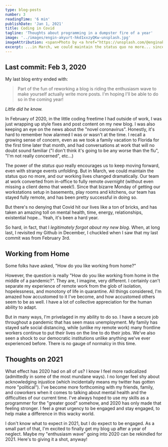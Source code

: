 ```yaml
---
type: blog-posts
number: 3
readingTime: '6 min'
publishDate: 'Jan 1, 2021'
title: Coding in Covid
tagline: 'Thoughts about programming in a dumpster fire of a year'
image: '../images/engin-akyurt-hkd1xxzyQKw-unsplash.jpg'
imageAttribution: <span>Photo by <a href="https://unsplash.com/@enginakyurt?utm_source=unsplash&amp;utm_medium=referral&amp;utm_content=creditCopyText">engin akyurt</a> on <a href="https://unsplash.com/s/photos/pandemic-computer?utm_source=unsplash&amp;utm_medium=referral&amp;utm_content=creditCopyText">Unsplash</a></span>
excerpt: ...in March, we could maintain the status quo no more... since that bizarre Monday of getting our workstations setup in basements, play rooms and kitchens, our team has stayed fully remote...
---
```


## Last commit: Feb 3, 2020

My last blog entry ended with:

> Part of the fun of reworking a blog is riding the enthusiasm wave to make yourself actually write more posts. I'm hoping I'll be able to do so in the coming year!

_Little did he know._

In February of 2020, in the little coding freetime I had outside of work, I was just wrapping up style fixes and post content on my new blog. I was also keeping an eye on the news about the "novel coronavirus". Honestly, it's hard to remember how alarmed I was or wasn't at the time. I recall a growing sense of concern, even as we took a family vacation to Florida for the first time later that month, and had conversations at work that will no doubt sound familiar ("I don't think it's going to be any worse than the flu", "I'm not really concerned", etc...) 

The power of the _status quo_ really encourages us to keep moving forward, even with strange events unfolding. But in March, we could maintain the status quo no more, and our working lives changed dramatically. Our team at work converted from in-office to fully remote _overnight_ (without even missing a client demo that week!). Since that bizarre Monday of getting our workstations setup in basements, play rooms and kitchens, our team has stayed fully remote, and has been pretty successful in doing so.

But there's no denying that Covid hit our lives like a ton of bricks, and has taken an amazing toll on mental health, time, energy, relationships, existential hope... Yeah, it's been a hard year.

So hard, in fact, that I _legitimately forgot about my new blog_. When, at long last, I revisited my Github in December, I chuckled when I saw that my last commit was from February 3rd. 

## Working from Home

Some folks have asked, "How do you like working from home?"

However, the question is really "How do you like working from home in the middle of a pandemic?". They are, I imagine, very different. I certainly can't separate my experience of remote work from the glob of isolation, hopelessness, and monotony of life in quarantine. All things considered, I'm amazed how accustomed to it I've become, and how accustomed others seem to be as well. I have a lot of collective appreciation for the human ability to adapt.

But in many ways, I'm privelaged in my ability to do so. I have a secure job throughout a pandemic that has seen mass unemployment. My family has stayed safe social distancing, while (unlike my remote work) many frontline workers continue to put their lives on the line to do their jobs. We've also seen a shock to our democratic institutions unlike anything we've ever experienced before. There is no gauge of normalcy in this time.

## Thoughts on 2021

What effect has 2020 had on all of us? I know I feel more radicalized (admittedly in some of the most mundane ways). I no longer feel shy about acknowledging injustice (which incidentally means my twitter has gotten more "political"). I've become more forthcoming with my friends, family, and coworkers when it comes to talking about mental health and the difficulties of our current time. I've always hoped to use my skills as a programmer for the "greater good" somehow, and 2020 has only made that feeling stronger. I feel a great urgency to be engaged and stay engaged, to help make a difference in this wacky world.

I don't know what to expect in 2021, but I do expect to be engaged. As a small part of that, I'm excited to finally get my blog up after a year of neglect. Maybe my "enthusiasm wave" going into 2020 can be rekindled for 2021. Here's to giving it a shot, anyway!
